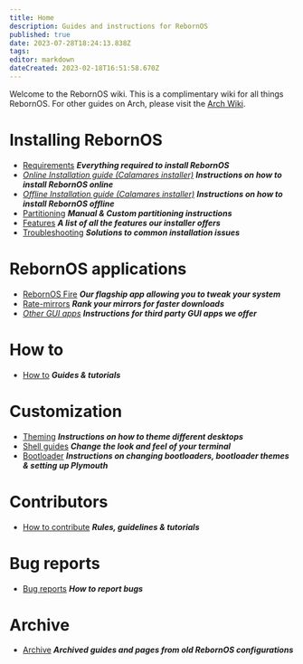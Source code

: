 ```yaml
---
title: Home
description: Guides and instructions for RebornOS
published: true
date: 2023-07-28T18:24:13.838Z
tags: 
editor: markdown
dateCreated: 2023-02-18T16:51:58.670Z
---
```


Welcome to the RebornOS wiki. This is a complimentary wiki for all things RebornOS. For other guides on Arch, please visit the [Arch Wiki](https://wiki.archlinux.org).

# Installing RebornOS
- [Requirements](/en/installation/requirements) ***Everything required to install RebornOS*** 
- [_Online Installation guide (Calamares installer)_](/en/installation/online) ***Instructions on how to install RebornOS online***
- [_Offline Installation guide (Calamares installer)_](/en/installation/offline) ***Instructions on how to install RebornOS offline*** 
- [Partitioning](/en/installation/partitioning) ***Manual & Custom partitioning instructions*** 
- [Features](/en/installation/features) ***A list of all the features our installer offers*** 
- [Troubleshooting](/en/installation/troubleshooting) ***Solutions to common installation issues***

# RebornOS applications
- [RebornOS Fire](/en/apps/rebornosfire) ***Our flagship app allowing you to tweak your system*** 
- [Rate-mirrors](/en/apps/rate-mirrors) ***Rank your mirrors for faster downloads*** 
- [*Other GUI apps*](/en/apps) ***Instructions for third party GUI apps we offer***

# How to
- [How to](/en/howto) ***Guides & tutorials***

# Customization
- [Theming](/en/customization/theming) ***Instructions on how to theme different desktops*** 
- [Shell guides](/en/customization/shell) ***Change the look and feel of your terminal*** 
- [Bootloader](/en/customization/bootloader) ***Instructions on changing bootloaders, bootloader themes & setting up Plymouth*** 

# Contributors 
- [How to contribute](/en/howto/contribute) ***Rules, guidelines & tutorials***

# Bug reports
- [Bug reports](/en/howto/bugreports) ***How to report bugs***

# Archive
- [Archive](/en/archive) ***Archived guides and pages from old RebornOS configurations***